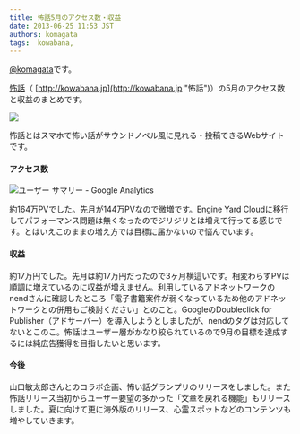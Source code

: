 ```yaml
---
title: 怖話5月のアクセス数・収益
date: 2013-06-25 11:53 JST
authors: komagata
tags:  kowabana, 
---
```

[@komagata](http://twitter.com/komagata)です。

[怖話](http://kowabana.jp "怖話")（ [http://kowabana.jp](http://kowabana.jp "怖話")）の5月のアクセス数と収益のまとめです。

[![](https://lh4.googleusercontent.com/-8-pkth8ETpA/UYjg32awOAI/AAAAAAAADKg/0h8DP9Cg4CQ/s400/Screen%2520Shot%25202013-05-07%2520at%25208.08.34%2520PM.png)](http://kowabana.jp)

怖話とはスマホで怖い話がサウンドノベル風に見れる・投稿できるWebサイトです。

#### アクセス数

![ユーザー サマリー - Google Analytics](http://gyazo.com/c04acc262733cc6fb34b687a347b443f.png)

約164万PVでした。先月が144万PVなので微増です。Engine Yard Cloudに移行してパフォーマンス問題は無くなったのでジリジリとは増えて行ってる感じです。とはいえこのままの増え方では目標に届かないので悩んでいます。

#### 収益

約17万円でした。先月は約17万円だったので3ヶ月横這いです。相変わらずPVは順調に増えているのに収益が増えません。利用しているアドネットワークのnendさんに確認したところ「電子書籍案件が弱くなっているため他のアドネットワークとの併用もご検討ください」とのこと。GoogleのDoubleclick for Publisher（アドサーバー）を導入しようとしましたが、nendのタグは対応してないとこのこ。怖話はユーザー層がかなり絞られているので9月の目標を達成するには純広告獲得を目指したいと思います。

#### 今後

山口敏太郎さんとのコラボ企画、怖い話グランプリのリリースをしました。また怖話リリース当初からユーザー要望の多かった「文章を戻れる機能」もリリースしました。夏に向けて更に海外版のリリース、心霊スポットなどのコンテンツも増やしていきます。

